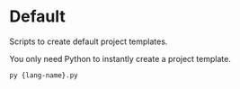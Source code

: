 # Default
Scripts to create default project templates.

You only need Python to instantly create a project template.

```sh
py {lang-name}.py
```
